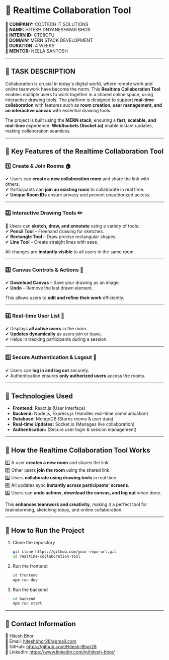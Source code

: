 # 🔗 Realtime Collaboration Tool  

 **🔹 COMPANY:** CODTECH IT SOLUTIONS  
 **🔹 NAME:** HITESH DNYANESHWAR BHOR   
 **🔹 INTERN ID:** CT08OFU  
 **🔹 DOMAIN:** MERN STACK DEVELOPMENT  
 **🔹 DURATION:** 4 WEEKS  
 **🔹 MENTOR:** NEELA SANTOSH  

---

## 📌 **TASK DESCRIPTION**  

Collaboration is crucial in today's digital world, where remote work and online teamwork have become the norm. This **Realtime Collaboration Tool** enables multiple users to work together in a shared online space, using interactive drawing tools. The platform is designed to support **real-time collaboration** with features such as **room creation, user management, and an interactive canvas** with essential drawing tools.  

The project is built using the **MERN stack**, ensuring a **fast, scalable, and real-time** experience. **WebSockets (Socket.io)** enable instant updates, making collaboration seamless.  

---

## 🔹 **Key Features of the Realtime Collaboration Tool**  

### **1️⃣ Create & Join Rooms 🏠**  
✔ Users can **create a new collaboration room** and share the link with others.  
✔ Participants can **join an existing room** to collaborate in real time.  
✔ **Unique Room IDs** ensure privacy and prevent unauthorized access.  

---

### **2️⃣ Interactive Drawing Tools ✏️**  
📌 Users can **sketch, draw, and annotate** using a variety of tools:  
✔ **Pencil Tool** – Freehand drawing for sketches.  
✔ **Rectangle Tool** – Draw precise rectangular shapes.  
✔ **Line Tool** – Create straight lines with ease.  

All changes are **instantly visible** to all users in the same room.  

---

### **3️⃣ Canvas Controls & Actions 🎨**  
✔ **Download Canvas** – Save your drawing as an image.  
✔ **Undo** – Remove the last drawn element.  

This allows users to **edit and refine their work** efficiently.  

---

### **4️⃣ Real-time User List 👥**  
✔ Displays **all active users** in the room.  
✔ **Updates dynamically** as users join or leave.  
✔ Helps in tracking participants during a session.  

---

### **5️⃣ Secure Authentication & Logout 🔐**  
✔ Users can **log in and log out** securely.  
✔ Authentication ensures **only authorized users** access the rooms.  

---

## 🔧 **Technologies Used**  
- **Frontend:** React.js (User Interface)  
- **Backend:** Node.js, Express.js (Handles real-time communication)  
- **Database:** MongoDB (Stores rooms & user data)  
- **Real-time Updates:** Socket.io (Manages live collaboration)  
- **Authentication:** (Secure user login & session management)  

---

## 🚀 **How the Realtime Collaboration Tool Works**  
1️⃣ A user **creates a new room** and shares the link.  
2️⃣ Other users **join the room** using the shared link.  
3️⃣ Users **collaborate using drawing tools** in real time.  
4️⃣ All updates sync **instantly across participants' screens**.  
5️⃣ Users can **undo actions, download the canvas, and log out** when done.  

This **enhances teamwork and creativity**, making it a perfect tool for brainstorming, sketching ideas, and online collaboration.  

---

## 📌 **How to Run the Project**  
1. Clone the repository  
   ```sh
   git clone https://github.com/your-repo-url.git
   cd realtime-collaboration-tool
2. Run the frontend  
   ```sh
   cd frontend
   npm run dev
3. Run the backend  
   ```sh
   cd backend
   npm run start
   
---

## 📧 Contact Information 
💼 Hitesh Bhor  
📩 Email: hiteshbhor28@gmail.com  
🔗 GitHub: https://github.com/Hitesh-Bhor28  
🚀 LinkedIn: https://www.linkedin.com/in/hitesh-bhor/
